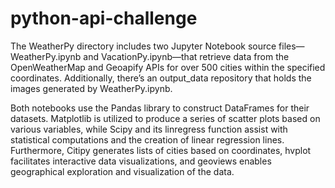 # python-api-challenge

The WeatherPy directory includes two Jupyter Notebook source files—WeatherPy.ipynb and VacationPy.ipynb—that retrieve data from the OpenWeatherMap and Geoapify APIs for over 500 cities within the specified coordinates. Additionally, there’s an output_data repository that holds the images generated by WeatherPy.ipynb.

Both notebooks use the Pandas library to construct DataFrames for their datasets. Matplotlib is utilized to produce a series of scatter plots based on various variables, while Scipy and its linregress function assist with statistical computations and the creation of linear regression lines. Furthermore, Citipy generates lists of cities based on coordinates, hvplot facilitates interactive data visualizations, and geoviews enables geographical exploration and visualization of the data.
